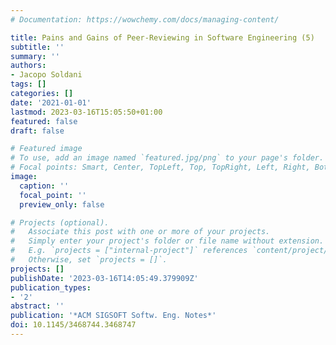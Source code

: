 ```yaml
---
# Documentation: https://wowchemy.com/docs/managing-content/

title: Pains and Gains of Peer-Reviewing in Software Engineering (5)
subtitle: ''
summary: ''
authors:
- Jacopo Soldani
tags: []
categories: []
date: '2021-01-01'
lastmod: 2023-03-16T15:05:50+01:00
featured: false
draft: false

# Featured image
# To use, add an image named `featured.jpg/png` to your page's folder.
# Focal points: Smart, Center, TopLeft, Top, TopRight, Left, Right, BottomLeft, Bottom, BottomRight.
image:
  caption: ''
  focal_point: ''
  preview_only: false

# Projects (optional).
#   Associate this post with one or more of your projects.
#   Simply enter your project's folder or file name without extension.
#   E.g. `projects = ["internal-project"]` references `content/project/deep-learning/index.md`.
#   Otherwise, set `projects = []`.
projects: []
publishDate: '2023-03-16T14:05:49.379909Z'
publication_types:
- '2'
abstract: ''
publication: '*ACM SIGSOFT Softw. Eng. Notes*'
doi: 10.1145/3468744.3468747
---
```

